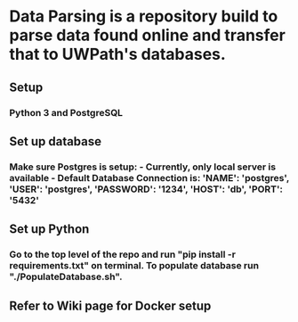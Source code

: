# Data Parsing is a repository build to parse data found online and transfer that to UWPath's databases.

## Setup 
### Python 3 and PostgreSQL


## Set up database
### Make sure Postgres is setup: - Currently, only local server is available - Default Database Connection is: 'NAME': 'postgres', 'USER': 'postgres', 'PASSWORD': '1234', 'HOST': 'db', 'PORT': '5432'

## Set up Python
### Go to the top level of the repo and run "pip install -r requirements.txt" on terminal. To populate database run "./PopulateDatabase.sh".

## Refer to Wiki page for Docker setup
